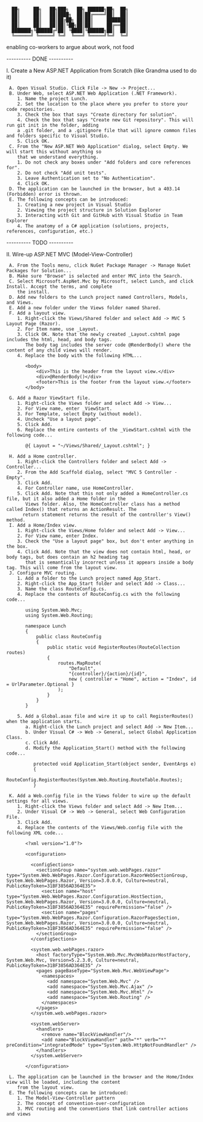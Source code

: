 ﻿
      ██╗     ██╗   ██╗███╗   ██╗ ██████╗██╗  ██╗
      ██║     ██║   ██║████╗  ██║██╔════╝██║  ██║
      ██║     ██║   ██║██╔██╗ ██║██║     ███████║
      ██║     ██║   ██║██║╚██╗██║██║     ██╔══██║
      ███████╗╚██████╔╝██║ ╚████║╚██████╗██║  ██║
      ╚══════╝ ╚═════╝ ╚═╝  ╚═══╝ ╚═════╝╚═╝  ╚═╝
   enabling co-workers to argue about work, not food

----------  DONE  ----------
	  
I.   Create a New ASP.NET Application from Scratch (like Grandma used to do it)
	 
     A. Open Visual Studio. Click File -> New -> Project...
     B. Under Web, select ASP.NET Web Application (.NET Framework).
        1. Name the project Lunch. 
        2. Set the location to the place where you prefer to store your code repositories.
        3. Check the box that says "Create directory for solution".
        4. Check the box that says "Create new Git repository". This will run git init in the folder, adding
	    a .git folder, and a .gitignore file that will ignore common files and folders specific to Visual Studio.
        5. Click OK.
     C. From the "New ASP.NET Web Application" dialog, select Empty. We will start this without anything so
	    that we understand everything.
        1. Do not check any boxes under "Add folders and core references for".
        2. Do not check "Add unit tests".
        3. Leave Authentication set to "No Authentication".
        4. Click OK.
	 D. The application can be launched in the browser, but a 403.14 (Forbidden) error is thrown.
	 E. The following concepts can be introduced:
	    1. Creating a new project in Visual Studio
	    2. Viewing the project structure in Solution Explorer
	    3. Interacting with Git and GitHub with Visual Studio in Team Explorer
	    4. The anatomy of a C# application (solutions, projects, references, configuration, etc.)

----------  TODO  ----------
		 
II.  Wire-up ASP.NET MVC (Model-View-Controller)
   	 
     A. From the Tools menu, click NuGet Package Manager -> Manage NuGet Packages for Solution...
	 B. Make sure "Browse" is selected and enter MVC into the Search.
	 C. Select Microsoft.AspNet.Mvc by Microsoft, select Lunch, and click Install. Accept the terms, and complete
	    the install.
     D. Add new folders to the Lunch project named Controllers, Models, and Views.
	 E. Add a new folder under the Views folder named Shared.
	 F. Add a layout view.
	    1. Right-click the Views/Shared folder and select Add -> MVC 5 Layout Page (Razor).
	    2. For Item name, use _Layout.
	    3. Click OK. Note that the newly created _Layout.cshtml page includes the html, head, and body tags.
	       The body tag includes the server code @RenderBody() where the content of any child views will render.
	    4. Replace the body with the following HTML...
	 
	       <body>
               <div>This is the header from the layout view.</div>
               <div>@RenderBody()</div>
               <footer>This is the footer from the layout view.</footer>
           </body>
	 	  
	 G. Add a Razor ViewStart file.
	    1. Right-click the Views folder and select Add -> View...
	    2. For View name, enter _ViewStart.
	    3. For Template, select Empty (without model).
	    4. Uncheck "Use a layout page".
	    5. Click Add.
	    6. Replace the entire contents of the _ViewStart.cshtml with the following code...
	   
	       @{ Layout = "~/Views/Shared/_Layout.cshtml"; }
	 
	 H. Add a Home controller.
	    1. Right-click the Controllers folder and select Add -> Controller...
	    2. From the Add Scaffold dialog, select "MVC 5 Controller - Empty".
	    3. Click Add.
	    4. For Controller name, use HomeController.
	    5. Click Add. Note that this not only added a HomeController.cs file, but it also added a Home folder in the
	       Views folder. Also, the HomeController class has a method called Index() that returns an ActionResult. The
	 	  return statement returns the result of the controller's View() method.
	 I. Add a Home/Index view.
	    1. Right-click the Views/Home folder and select Add -> View...
	    2. For View name, enter Index.
	    3. Check the "Use a layout page" box, but don't enter anything in the box.
	    4. Click Add. Note that the view does not contain html, head, or body tags, but does contain an h2 heading tag
	       that is semantically incorrect unless it appears inside a body tag. This will come from the layout view.
	 J. Configure MVC routing.
	    1. Add a folder to the Lunch project named App_Start.
	    2. Right-click the App_Start folder and select Add -> Class...
	    3. Name the class RouteConfig.cs.
        4. Replace the contents of RouteConfig.cs with the following code...
	 
	       using System.Web.Mvc;
           using System.Web.Routing;
           
           namespace Lunch
           {
               public class RouteConfig
               {
                   public static void RegisterRoutes(RouteCollection routes)
                   {
                       routes.MapRoute(
                           "Default",
                           "{controller}/{action}/{id}",
                           new { controller = "Home", action = "Index", id = UrlParameter.Optional }
                       );
                   }
               }
           }
	 
	    5. Add a Global.asax file and wire it up to call RegisterRoutes() when the application starts.
	 	   a. Right-click the Lunch project and select Add -> New Item...
	 	   b. Under Visual C# -> Web -> General, select Global Application Class.
	 	   c. Click Add.
	 	   d. Modify the Application_Start() method with the following code...
	 
	 	      protected void Application_Start(object sender, EventArgs e)
              {
                  RouteConfig.RegisterRoutes(System.Web.Routing.RouteTable.Routes);
              }
	 
	 K. Add a Web.config file in the Views folder to wire up the default settings for all views.
	    1. Right-click the Views folder and select Add -> New Item...
	    2. Under Visual C# -> Web -> General, select Web Configuration File.
	    3. Click Add.
	    4. Replace the contents of the Views/Web.config file with the following XML code...
	 
           <?xml version="1.0"?>
           
           <configuration>
             
             <configSections>
               <sectionGroup name="system.web.webPages.razor" type="System.Web.WebPages.Razor.Configuration.RazorWebSectionGroup, System.Web.WebPages.Razor, Version=3.0.0.0, Culture=neutral, PublicKeyToken=31BF3856AD364E35">
                 <section name="host" type="System.Web.WebPages.Razor.Configuration.HostSection, System.Web.WebPages.Razor, Version=3.0.0.0, Culture=neutral, PublicKeyToken=31BF3856AD364E35" requirePermission="false" />
                 <section name="pages" type="System.Web.WebPages.Razor.Configuration.RazorPagesSection, System.Web.WebPages.Razor, Version=3.0.0.0, Culture=neutral, PublicKeyToken=31BF3856AD364E35" requirePermission="false" />
               </sectionGroup>
             </configSections>
           
             <system.web.webPages.razor>
               <host factoryType="System.Web.Mvc.MvcWebRazorHostFactory, System.Web.Mvc, Version=5.2.3.0, Culture=neutral, PublicKeyToken=31BF3856AD364E35" />
               <pages pageBaseType="System.Web.Mvc.WebViewPage">
                 <namespaces>
                   <add namespace="System.Web.Mvc" />
                   <add namespace="System.Web.Mvc.Ajax" />
                   <add namespace="System.Web.Mvc.Html" />
                   <add namespace="System.Web.Routing" />
                 </namespaces>
               </pages>
             </system.web.webPages.razor>
           
             <system.webServer>
               <handlers>
                 <remove name="BlockViewHandler"/>
                 <add name="BlockViewHandler" path="*" verb="*" preCondition="integratedMode" type="System.Web.HttpNotFoundHandler" />
               </handlers>
             </system.webServer>
             
           </configuration>
	 
	 L. The application can be launched in the browser and the Home/Index view will be loaded, including the content
	    from the layout view.
	 E. The following concepts can be introduced:
	    1. The Model-View-Controller pattern
	    2. The concept of convention-over-configuration
		3. MVC routing and the conventions that link controller actions and views